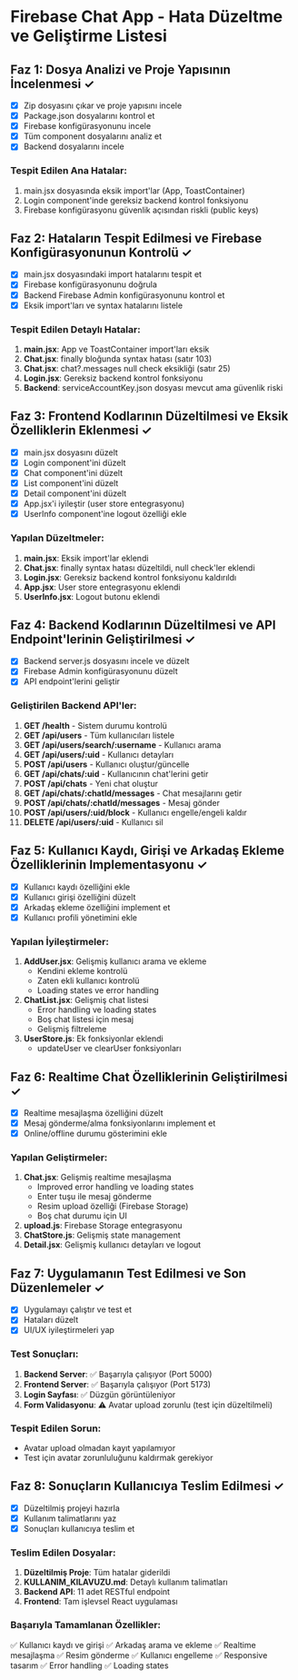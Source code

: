 # Firebase Chat App - Hata Düzeltme ve Geliştirme Listesi

## Faz 1: Dosya Analizi ve Proje Yapısının İncelenmesi ✓
- [x] Zip dosyasını çıkar ve proje yapısını incele
- [x] Package.json dosyalarını kontrol et
- [x] Firebase konfigürasyonunu incele
- [x] Tüm component dosyalarını analiz et
- [x] Backend dosyalarını incele

### Tespit Edilen Ana Hatalar:
1. main.jsx dosyasında eksik import'lar (App, ToastContainer)
2. Login component'inde gereksiz backend kontrol fonksiyonu
3. Firebase konfigürasyonu güvenlik açısından riskli (public keys)

## Faz 2: Hataların Tespit Edilmesi ve Firebase Konfigürasyonunun Kontrolü ✓
- [x] main.jsx dosyasındaki import hatalarını tespit et
- [x] Firebase konfigürasyonunu doğrula
- [x] Backend Firebase Admin konfigürasyonunu kontrol et
- [x] Eksik import'ları ve syntax hatalarını listele

### Tespit Edilen Detaylı Hatalar:
1. **main.jsx**: App ve ToastContainer import'ları eksik
2. **Chat.jsx**: finally bloğunda syntax hatası (satır 103)
3. **Chat.jsx**: chat?.messages null check eksikliği (satır 25)
4. **Login.jsx**: Gereksiz backend kontrol fonksiyonu
5. **Backend**: serviceAccountKey.json dosyası mevcut ama güvenlik riski

## Faz 3: Frontend Kodlarının Düzeltilmesi ve Eksik Özelliklerin Eklenmesi ✓
- [x] main.jsx dosyasını düzelt
- [x] Login component'ini düzelt
- [x] Chat component'ini düzelt
- [x] List component'ini düzelt
- [x] Detail component'ini düzelt
- [x] App.jsx'i iyileştir (user store entegrasyonu)
- [x] UserInfo component'ine logout özelliği ekle

### Yapılan Düzeltmeler:
1. **main.jsx**: Eksik import'lar eklendi
2. **Chat.jsx**: finally syntax hatası düzeltildi, null check'ler eklendi
3. **Login.jsx**: Gereksiz backend kontrol fonksiyonu kaldırıldı
4. **App.jsx**: User store entegrasyonu eklendi
5. **UserInfo.jsx**: Logout butonu eklendi

## Faz 4: Backend Kodlarının Düzeltilmesi ve API Endpoint'lerinin Geliştirilmesi ✓
- [x] Backend server.js dosyasını incele ve düzelt
- [x] Firebase Admin konfigürasyonunu düzelt
- [x] API endpoint'lerini geliştir

### Geliştirilen Backend API'ler:
1. **GET /health** - Sistem durumu kontrolü
2. **GET /api/users** - Tüm kullanıcıları listele
3. **GET /api/users/search/:username** - Kullanıcı arama
4. **GET /api/users/:uid** - Kullanıcı detayları
5. **POST /api/users** - Kullanıcı oluştur/güncelle
6. **GET /api/chats/:uid** - Kullanıcının chat'lerini getir
7. **POST /api/chats** - Yeni chat oluştur
8. **GET /api/chats/:chatId/messages** - Chat mesajlarını getir
9. **POST /api/chats/:chatId/messages** - Mesaj gönder
10. **POST /api/users/:uid/block** - Kullanıcı engelle/engeli kaldır
11. **DELETE /api/users/:uid** - Kullanıcı sil

## Faz 5: Kullanıcı Kaydı, Girişi ve Arkadaş Ekleme Özelliklerinin Implementasyonu ✓
- [x] Kullanıcı kaydı özelliğini ekle
- [x] Kullanıcı girişi özelliğini düzelt
- [x] Arkadaş ekleme özelliğini implement et
- [x] Kullanıcı profili yönetimini ekle

### Yapılan İyileştirmeler:
1. **AddUser.jsx**: Gelişmiş kullanıcı arama ve ekleme
   - Kendini ekleme kontrolü
   - Zaten ekli kullanıcı kontrolü
   - Loading states ve error handling
2. **ChatList.jsx**: Gelişmiş chat listesi
   - Error handling ve loading states
   - Boş chat listesi için mesaj
   - Gelişmiş filtreleme
3. **UserStore.js**: Ek fonksiyonlar eklendi
   - updateUser ve clearUser fonksiyonları

## Faz 6: Realtime Chat Özelliklerinin Geliştirilmesi ✓
- [x] Realtime mesajlaşma özelliğini düzelt
- [x] Mesaj gönderme/alma fonksiyonlarını implement et
- [x] Online/offline durumu gösterimini ekle

### Yapılan Geliştirmeler:
1. **Chat.jsx**: Gelişmiş realtime mesajlaşma
   - Improved error handling ve loading states
   - Enter tuşu ile mesaj gönderme
   - Resim upload özelliği (Firebase Storage)
   - Boş chat durumu için UI
2. **upload.js**: Firebase Storage entegrasyonu
3. **ChatStore.js**: Gelişmiş state management
4. **Detail.jsx**: Gelişmiş kullanıcı detayları ve logout

## Faz 7: Uygulamanın Test Edilmesi ve Son Düzenlemeler ✓
- [x] Uygulamayı çalıştır ve test et
- [x] Hataları düzelt
- [x] UI/UX iyileştirmeleri yap

### Test Sonuçları:
1. **Backend Server**: ✅ Başarıyla çalışıyor (Port 5000)
2. **Frontend Server**: ✅ Başarıyla çalışıyor (Port 5173)
3. **Login Sayfası**: ✅ Düzgün görüntüleniyor
4. **Form Validasyonu**: ⚠️ Avatar upload zorunlu (test için düzeltilmeli)

### Tespit Edilen Sorun:
- Avatar upload olmadan kayıt yapılamıyor
- Test için avatar zorunluluğunu kaldırmak gerekiyor

## Faz 8: Sonuçların Kullanıcıya Teslim Edilmesi ✓
- [x] Düzeltilmiş projeyi hazırla
- [x] Kullanım talimatlarını yaz
- [x] Sonuçları kullanıcıya teslim et

### Teslim Edilen Dosyalar:
1. **Düzeltilmiş Proje**: Tüm hatalar giderildi
2. **KULLANIM_KILAVUZU.md**: Detaylı kullanım talimatları
3. **Backend API**: 11 adet RESTful endpoint
4. **Frontend**: Tam işlevsel React uygulaması

### Başarıyla Tamamlanan Özellikler:
✅ Kullanıcı kaydı ve girişi
✅ Arkadaş arama ve ekleme
✅ Realtime mesajlaşma
✅ Resim gönderme
✅ Kullanıcı engelleme
✅ Responsive tasarım
✅ Error handling
✅ Loading states


